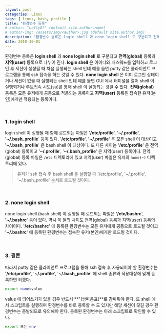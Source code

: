 ```yaml
---
layout: post
categories: Linux
tags: [ linux, bash, profile ]
title: "환경변수 등록"
# author: "Lofty87" (default site.author.name)
# author-img: /assets/img/<author>.jpg (default site.author.img)
description: "환경변수 등록은 login shell 과 none login shell 로 구분되고 전역(global) 등록과 지역(user) 등록으로 나누어 진다. login shell 은 아이디와 패스워드를 입력하고 로그인 후 세션이 생성될 때 처음 실행되는 shell 인데 예를 들면 putty 같은 클라이언트 프로그램을 통해 ssh 접속을 하는 것일 수 있다. none login shell 은 이미 로그인 상태이거나 세션이 없을 때 실행되는 shell 인데 예를 들면 GUI 에서 터미널을 열어 shell 이 실행되거나 루트접속 시도(su)를 통해 shell 이 실행되는 것일 수 있다. 전역(global) 등록은 모든 유저에게 공통으로 적용되는 등록이고 지역(user) 등록은 접속한 유저(본인)에게만 적용되는 등록이다."
date: 2018-10-01
---
```


환경변수 등록은 **login shell** 과 **none login shell** 로 구분되고 **전역(global)** 등록과 **지역(user)** 등록으로 나누어 진다. **login shell** 은 아이디와 패스워드를 입력하고 로그인 후 세션이 생성될 때 처음 실행되는 shell 인데 예를 들면 putty 같은 클라이언트 프로그램을 통해 ssh 접속을 하는 것일 수 있다. **none login shell** 은 이미 로그인 상태이거나 세션이 없을 때 실행되는 shell 인데 예를 들면 GUI 에서 터미널을 열어 shell 이 실행되거나 루트접속 시도(su)를 통해 shell 이 실행되는 것일 수 있다. **전역(global)** 등록은 모든 유저에게 공통으로 적용되는 등록이고 **지역(user)** 등록은 접속한 유저(본인)에게만 적용되는 등록이다.

<br>

### 1. login shell

login shell 이 실행될 때 함께 로드되는 파일은 '**/etc/profile**', '**~/.profile**', '**~/.bash_profile**' 등이 있다. '**/etc/profile**', '**~/.profile**' 은 모든 shell 이 대상이고 '**~/.bash_profile**' 은 bash shell 이 대상이다. 또 다른 차이는 '**/etc/profile**' 은 전역(global) 등록이고 '**~/.profile**', '**~/.bash_profile**' 은 지역(user) 등록이다. 전역(global) 등록 파일은 `/etc` 디렉토리에 있고 지역(user) 파일은 유저의 `home(~)` 디렉토리에 있다.

> 유저가 ssh 접속 후 bash shell 을 실행할 때 '/etc/profile', '~/.profile', '~/.bash_profile' 순서로 로드될 것이다.

<br>

### 2. none login shell

none login shell (bash shell) 이 실행될 때 로드되는 파일은 '**/etc/bashrc**', '**~/.bashrc**' 등이 있다. 역시 이 둘의 차이도 전역(global) 등록과 지역(user) 등록의 차이이다. '**/etc/bashrc**' 에 등록된 환경변수는 모든 유저에게 공통으로 로드될 것이고 '**~/.bashrc**' 에 등록된 환경변수는 접속한 유저(본인)에게만 로드될 것이다.

<br>

### 3. 결론

따라서 putty 같은 클라이언트 프로그램을 통해 ssh 접속 후 사용되어야 할 환경변수는 '**/etc/profile**', '**~/.profile**', '**~/.bash_profile**' 에 shell 종류와 적용대상에 맞게 등록하면 되겠다.

```bash
export name=value
```

value 에 띄어쓰기가 있을 경우 반드시 **"(쌍따옴표)**로 감싸줘야 한다. 또 shell 에서 스크립트를 실행하여 환경변수를 바로 등록할 수 도 있지만 해당 세션이 끊길 경우 환경변수는 증발되므로 유의해야 한다. 등록된 환경변수는 아래 스크립트로 확인할 수 있다.

```bash
export 또는 env
```